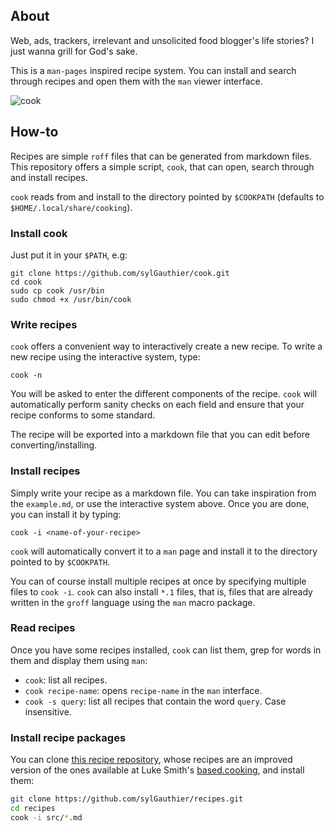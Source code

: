 ## About

Web, ads, trackers, irrelevant and unsolicited food blogger's life stories? I
just wanna grill for God's sake.

This is a `man-pages` inspired recipe system. You can install and search through
recipes and open them with the `man` viewer interface.

![cook](https://user-images.githubusercontent.com/28098392/111773254-0ca4d100-8902-11eb-85a0-0855662690df.gif)

## How-to

Recipes are simple `roff` files that can be generated from markdown files. This
repository offers a simple script, `cook`, that can open, search through and
install recipes.

`cook` reads from and install to the directory pointed by `$COOKPATH` (defaults
to `$HOME/.local/share/cooking`).

### Install cook

Just put it in your `$PATH`, e.g:

```
git clone https://github.com/sylGauthier/cook.git
cd cook
sudo cp cook /usr/bin
sudo chmod +x /usr/bin/cook
```

### Write recipes

`cook` offers a convenient way to interactively create a new recipe. To write a
new recipe using the interactive system, type:

```
cook -n
```

You will be asked to enter the different components of the recipe. `cook` will
automatically perform sanity checks on each field and ensure that your recipe
conforms to some standard.

The recipe will be exported into a markdown file that you can edit before
converting/installing.

### Install recipes

Simply write your recipe as a markdown file. You can take inspiration from
the `example.md`, or use the interactive system above. Once you are done,
you can install it by typing:

```
cook -i <name-of-your-recipe>
```

`cook` will automatically convert it to a `man` page and install it to the
directory pointed to by `$COOKPATH`.

You can of course install multiple recipes at once by specifying multiple files
to `cook -i`. `cook` can also install `*.1` files, that is, files that are
already written in the `groff` language using the `man` macro package.

### Read recipes

Once you have some recipes installed, `cook` can list them, grep for words in
them and display them using `man`:

- `cook`: list all recipes.
- `cook recipe-name`: opens `recipe-name` in the `man` interface.
- `cook -s query`: list all recipes that contain the word `query`. Case
  insensitive.

### Install recipe packages

You can clone [this recipe repository](https://github.com/sylGauthier/recipes),
whose recipes are an improved version of the ones available at Luke Smith's
[based.cooking](https://based.cooking), and install them:

```bash
git clone https://github.com/sylGauthier/recipes.git
cd recipes
cook -i src/*.md
```
